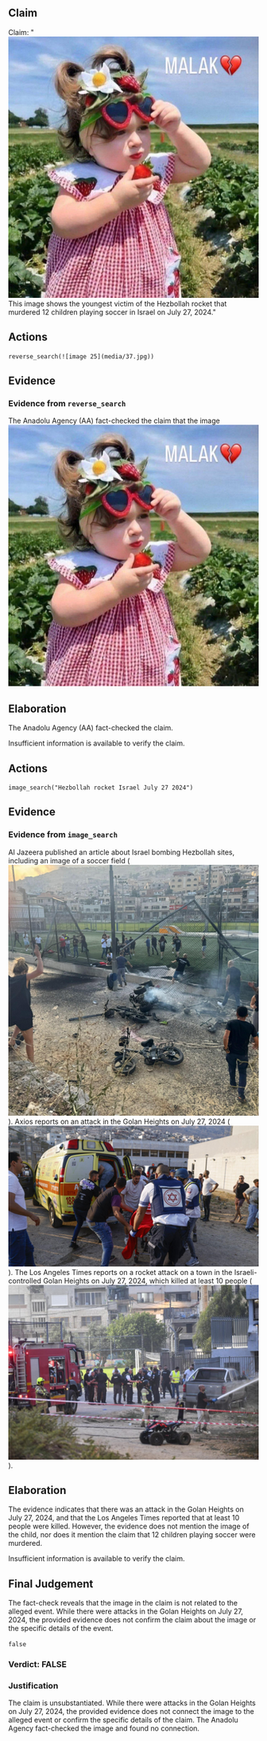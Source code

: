 ## Claim
Claim: "![image 25](media/37.jpg) This image shows the youngest victim of the Hezbollah rocket that murdered 12 children playing soccer in Israel on July 27, 2024."

## Actions
```
reverse_search(![image 25](media/37.jpg))
```

## Evidence
### Evidence from `reverse_search`
The Anadolu Agency (AA) fact-checked the claim that the image ![image 25](media/37.jpg)

## Elaboration
The Anadolu Agency (AA) fact-checked the claim.

Insufficient information is available to verify the claim.


## Actions
```
image_search("Hezbollah rocket Israel July 27 2024")
```

## Evidence
### Evidence from `image_search`
Al Jazeera published an article about Israel bombing Hezbollah sites, including an image of a soccer field (![image 7545](media/2025-08-29_21-56-1756504600-335639.jpg)). Axios reports on an attack in the Golan Heights on July 27, 2024 (![image 7546](media/2025-08-29_21-56-1756504600-887671.jpg)). The Los Angeles Times reports on a rocket attack on a town in the Israeli-controlled Golan Heights on July 27, 2024, which killed at least 10 people (![image 7548](media/2025-08-29_21-56-1756504601-013896.jpg)).


## Elaboration
The evidence indicates that there was an attack in the Golan Heights on July 27, 2024, and that the Los Angeles Times reported that at least 10 people were killed. However, the evidence does not mention the image of the child, nor does it mention the claim that 12 children playing soccer were murdered.

Insufficient information is available to verify the claim.


## Final Judgement
The fact-check reveals that the image in the claim is not related to the alleged event. While there were attacks in the Golan Heights on July 27, 2024, the provided evidence does not confirm the claim about the image or the specific details of the event.

`false`

### Verdict: FALSE

### Justification
The claim is unsubstantiated. While there were attacks in the Golan Heights on July 27, 2024, the provided evidence does not connect the image to the alleged event or confirm the specific details of the claim. The Anadolu Agency fact-checked the image and found no connection.
